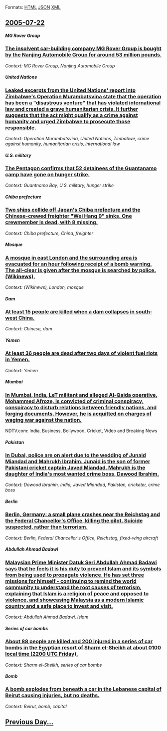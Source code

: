 
Formats: [HTML](2005/07/22/index.html)  [JSON](2005/07/22/index.json)  [XML](2005/07/22/index.xml)  

## [2005-07-22](/news/2005/07/22/index.md)

##### MG Rover Group
### [ The insolvent car-building company MG Rover Group is bought by the Nanjing Automobile Group for around 53 million pounds. ](/news/2005/07/22/the-insolvent-car-building-company-mg-rover-group-is-bought-by-the-nanjing-automobile-group-for-around-53-million-pounds.md)
_Context: MG Rover Group, Nanjing Automobile Group_

##### United Nations
### [ Leaked excerpts from the United Nations' report into Zimbabwe's Operation Murambatsvina state that the operation has been a "disastrous venture" that has violated international law and created a grave humanitarian crisis. It further suggests that the act might qualify as a crime against humanity and urged Zimbabwe to prosecute those responsible. ](/news/2005/07/22/leaked-excerpts-from-the-united-nations-report-into-zimbabwe-s-operation-murambatsvina-state-that-the-operation-has-been-a-disastrous-ven.md)
_Context: Operation Murambatsvina, United Nations, Zimbabwe, crime against humanity, humanitarian crisis, international law_

##### U.S. military
### [ The Pentagon confirms that 52 detainees of the Guantanamo camp have gone on hunger strike. ](/news/2005/07/22/the-pentagon-confirms-that-52-detainees-of-the-guantanamo-camp-have-gone-on-hunger-strike.md)
_Context: Guantnamo Bay, U.S. military, hunger strike_

##### Chiba prefecture
### [ Two ships collide off Japan's Chiba prefecture and the Chinese-crewed freighter "Wei Hang 9" sinks. One crewmember is dead, with 8 missing. ](/news/2005/07/22/two-ships-collide-off-japan-s-chiba-prefecture-and-the-chinese-crewed-freighter-wei-hang-9-sinks-one-crewmember-is-dead-with-8-missing.md)
_Context: Chiba prefecture, China, freighter_

##### Mosque
### [ A mosque in east London and the surrounding area is evacuated for an hour following receipt of a bomb warning. The all-clear is given after the mosque is searched by police. (Wikinews), ](/news/2005/07/22/a-mosque-in-east-london-and-the-surrounding-area-is-evacuated-for-an-hour-following-receipt-of-a-bomb-warning-the-all-clear-is-given-after.md)
_Context: (Wikinews), London, mosque_

##### Dam
### [ At least 15 people are killed when a dam collapses in south-west China. ](/news/2005/07/22/at-least-15-people-are-killed-when-a-dam-collapses-in-south-west-china.md)
_Context: Chinese, dam_

##### Yemen
### [ At least 36 people are dead after two days of violent fuel riots in Yemen. ](/news/2005/07/22/at-least-36-people-are-dead-after-two-days-of-violent-fuel-riots-in-yemen.md)
_Context: Yemen_

##### Mumbai
### [ In Mumbai, India, LeT militant and alleged Al-Qaida operative, Mohammed Afroze, is convicted of criminal conspiracy, conspiracy to disturb relations between friendly nations, and forging documents. However, he is acquitted on charges of waging war against the nation. ](/news/2005/07/22/in-mumbai-india-let-militant-and-alleged-al-qaida-operative-mohammed-afroze-is-convicted-of-criminal-conspiracy-conspiracy-to-disturb.md)
NDTV.com: India, Business, Bollywood, Cricket, Video and Breaking News

##### Pakistan
### [ In Dubai, police are on alert due to the wedding of Junaid Miandad and Mahrukh Ibrahim. Junaid is the son of former Pakistani cricket captain Javed Miandad. Mahrukh is the daughter of India's most wanted crime boss, Dawood Ibrahim. ](/news/2005/07/22/in-dubai-police-are-on-alert-due-to-the-wedding-of-junaid-miandad-and-mahrukh-ibrahim-junaid-is-the-son-of-former-pakistani-cricket-capta.md)
_Context: Dawood Ibrahim, India, Javed Miandad, Pakistan, cricketer, crime boss_

##### Berlin
### [ Berlin, Germany: a small plane crashes near the Reichstag and the Federal Chancellor's Office, killing the pilot. Suicide suspected, rather than terrorism. ](/news/2005/07/22/berlin-germany-a-small-plane-crashes-near-the-reichstag-and-the-federal-chancellor-s-office-killing-the-pilot-suicide-suspected-rather.md)
_Context: Berlin, Federal Chancellor's Office, Reichstag, fixed-wing aircraft_

##### Abdullah Ahmad Badawi
### [ Malaysian Prime Minister Datuk Seri Abdullah Ahmad Badawi says that he feels it is his duty to prevent Islam and its symbols from being used to propagate violence. He has set three missions for himself - continuing to remind the world community to understand the root causes of terrorism, explaining that Islam is a religion of peace and opposed to violence, and showcasing Malaysia as a modern Islamic country and a safe place to invest and visit. ](/news/2005/07/22/malaysian-prime-minister-datuk-seri-abdullah-ahmad-badawi-says-that-he-feels-it-is-his-duty-to-prevent-islam-and-its-symbols-from-being-use.md)
_Context: Abdullah Ahmad Badawi, Islam_

##### Series of car bombs
### [ About 88 people are killed and 200 injured in a series of car bombs in the Egyptian resort of Sharm el-Sheikh at about 0100 local time (2200 UTC Friday). ](/news/2005/07/22/about-88-people-are-killed-and-200-injured-in-a-series-of-car-bombs-in-the-egyptian-resort-of-sharm-el-sheikh-at-about-0100-local-time-220.md)
_Context: Sharm el-Sheikh, series of car bombs_

##### Bomb
### [ A bomb explodes from beneath a car in the Lebanese capital of Beirut causing injuries, but no deaths. ](/news/2005/07/22/a-bomb-explodes-from-beneath-a-car-in-the-lebanese-capital-of-beirut-causing-injuries-but-no-deaths.md)
_Context: Beirut, bomb, capital_

## [Previous Day...](/news/2005/07/21/index.md)

